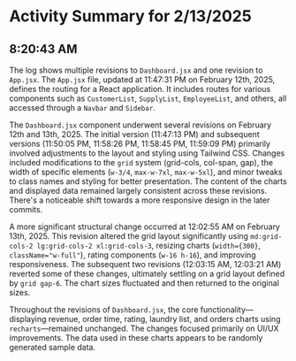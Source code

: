# Activity Summary for 2/13/2025

## 8:20:43 AM
The log shows multiple revisions to `Dashboard.jsx` and one revision to `App.jsx`.  The `App.jsx` file, updated at 11:47:31 PM on February 12th, 2025, defines the routing for a React application.  It includes routes for various components such as `CustomerList`, `SupplyList`, `EmployeeList`, and others, all accessed through a `Navbar` and `Sidebar`.

The `Dashboard.jsx` component underwent several revisions on February 12th and 13th, 2025.  The initial version (11:47:13 PM) and subsequent versions (11:50:05 PM, 11:58:26 PM, 11:58:45 PM, 11:59:09 PM) primarily involved adjustments to the layout and styling using Tailwind CSS.  Changes included modifications to the `grid` system (grid-cols, col-span, gap), the width of specific elements (`w-3/4`, `max-w-7xl`, `max-w-5xl`), and minor tweaks to class names and styling for better presentation.  The content of the charts and displayed data remained largely consistent across these revisions.  There's a noticeable shift towards a more responsive design in the later commits.

A more significant structural change occurred at 12:02:55 AM on February 13th, 2025.  This revision altered the grid layout significantly using `md:grid-cols-2 lg:grid-cols-2 xl:grid-cols-3`, resizing charts (`width={300}`, `className="w-full"`), rating components (`w-16 h-16`), and improving responsiveness.  The subsequent two revisions (12:03:15 AM, 12:03:21 AM) reverted some of these changes, ultimately settling on a grid layout defined by `grid gap-6`.  The chart sizes fluctuated and then returned to the original sizes.

Throughout the revisions of `Dashboard.jsx`, the core functionality—displaying revenue, order time, rating, laundry list, and orders charts using `recharts`—remained unchanged.  The changes focused primarily on UI/UX improvements.  The data used in these charts appears to be randomly generated sample data.
